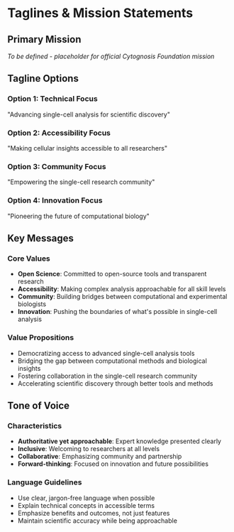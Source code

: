 # Taglines & Mission Statements

## Primary Mission
*To be defined - placeholder for official Cytognosis Foundation mission*

## Tagline Options

### Option 1: Technical Focus
"Advancing single-cell analysis for scientific discovery"

### Option 2: Accessibility Focus
"Making cellular insights accessible to all researchers"

### Option 3: Community Focus
"Empowering the single-cell research community"

### Option 4: Innovation Focus
"Pioneering the future of computational biology"

## Key Messages

### Core Values
- **Open Science**: Committed to open-source tools and transparent research
- **Accessibility**: Making complex analysis approachable for all skill levels
- **Community**: Building bridges between computational and experimental biologists
- **Innovation**: Pushing the boundaries of what's possible in single-cell analysis

### Value Propositions
- Democratizing access to advanced single-cell analysis tools
- Bridging the gap between computational methods and biological insights
- Fostering collaboration in the single-cell research community
- Accelerating scientific discovery through better tools and methods

## Tone of Voice

### Characteristics
- **Authoritative yet approachable**: Expert knowledge presented clearly
- **Inclusive**: Welcoming to researchers at all levels
- **Collaborative**: Emphasizing community and partnership
- **Forward-thinking**: Focused on innovation and future possibilities

### Language Guidelines
- Use clear, jargon-free language when possible
- Explain technical concepts in accessible terms
- Emphasize benefits and outcomes, not just features
- Maintain scientific accuracy while being approachable
